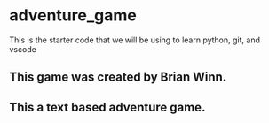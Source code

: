 # adventure_game
This is the starter code that we will be using to learn python, git, and vscode

## This game was created by Brian Winn.

## This a text based adventure game.
